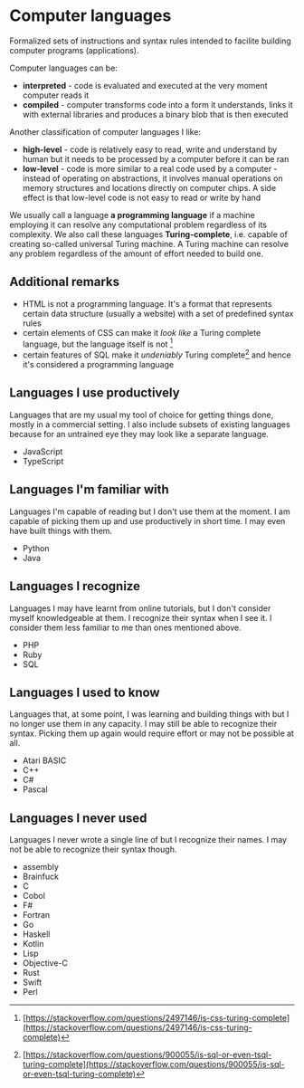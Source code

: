 # Computer languages

Formalized sets of instructions and syntax rules intended to facilite building computer programs (applications).

Computer languages can be:

- **interpreted** - code is evaluated and executed at the very moment computer reads it
- **compiled** - computer transforms code into a form it understands, links it with external libraries and produces a binary blob that is then executed

Another classification of computer languages I like:

- **high-level** - code is relatively easy to read, write and understand by human but it needs to be processed by a computer before it can be ran
- **low-level** - code is more similar to a real code used by a computer - instead of operating on abstractions, it involves manual operations on memory structures and locations directly on computer chips. A side effect is that low-level code is not easy to read or write by hand

We usually call a language **a programming language** if a machine employing it can resolve any computational problem regardless of its complexity. We also call these languages **Turing-complete**, i.e. capable of creating so-called universal Turing machine. A Turing machine can resolve any problem regardless of the amount of effort needed to build one.

## Additional remarks

- HTML is not a programming language. It's a format that represents certain data structure (usually a website) with a set of predefined syntax rules
- certain elements of CSS can make it _look like_ a Turing complete language, but the language itself is not [^1]
- certain features of SQL make it _undeniably_ Turing complete[^2] and hence it's considered a programming language

## Languages I use productively

Languages that are my usual my tool of choice for getting things done, mostly in a commercial setting. I also include subsets of existing languages because for an untrained eye they may look like a separate language.

- JavaScript
- TypeScript

## Languages I'm familiar with

Languages I'm capable of reading but I don't use them at the moment. I am capable of picking them up and use productively in short time. I may even have built things with them.

- Python
- Java

## Languages I recognize

Languages I may have learnt from online tutorials, but I don't consider myself knowledgeable at them. I recognize their syntax when I see it. I consider them less familiar to me than ones mentioned above.

- PHP
- Ruby
- SQL

## Languages I used to know

Languages that, at some point, I was learning and building things with but I no longer use them in any capacity. I may still be able to recognize their syntax. Picking them up again would require effort or may not be possible at all.

- Atari BASIC
- C++
- C#
- Pascal

## Languages I never used

Languages I never wrote a single line of but I recognize their names. I may not be able to recognize their syntax though.

- assembly
- Brainfuck
- C
- Cobol
- F#
- Fortran
- Go
- Haskell
- Kotlin
- Lisp
- Objective-C
- Rust
- Swift
- Perl

[^1]: [https://stackoverflow.com/questions/2497146/is-css-turing-complete](https://stackoverflow.com/questions/2497146/is-css-turing-complete)
[^2]: [https://stackoverflow.com/questions/900055/is-sql-or-even-tsql-turing-complete](https://stackoverflow.com/questions/900055/is-sql-or-even-tsql-turing-complete)
